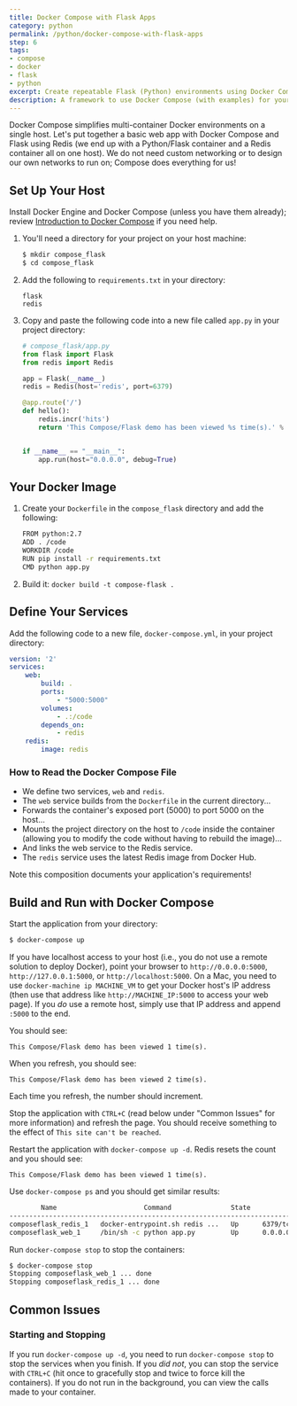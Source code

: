 ```yaml
---
title: Docker Compose with Flask Apps
category: python
permalink: /python/docker-compose-with-flask-apps
step: 6
tags:
- compose
- docker
- flask
- python
excerpt: Create repeatable Flask (Python) environments using Docker Compose.
description: A framework to use Docker Compose (with examples) for your Flask (Python) application.
---
```


Docker Compose simplifies multi-container Docker environments on a single host. Let's put together a basic web app with Docker Compose and Flask using Redis (we end up with a Python/Flask container and a Redis container all on one host). We do not need custom networking or to design our own networks to run on; Compose does everything for us!

## Set Up Your Host
Install Docker Engine and Docker Compose (unless you have them already); review [Introduction to Docker Compose](../introduction-to-docker-compose) if you need help.

 1. You'll need a directory for your project on your host machine:

    ```bash
    $ mkdir compose_flask
    $ cd compose_flask
    ```

 2. Add the following to `requirements.txt` in your directory:

    ```
    flask
    redis
    ```

 3. Copy and paste the following code into a new file called `app.py` in your project directory:

    ```py
    # compose_flask/app.py
    from flask import Flask
    from redis import Redis

    app = Flask(__name__)
    redis = Redis(host='redis', port=6379)

    @app.route('/')
    def hello():
        redis.incr('hits')
        return 'This Compose/Flask demo has been viewed %s time(s).' % redis.get('hits')


    if __name__ == "__main__":
        app.run(host="0.0.0.0", debug=True)
    ```

## Your Docker Image

 1. Create your `Dockerfile` in the `compose_flask` directory and add the following:

    ```bash
    FROM python:2.7
    ADD . /code
    WORKDIR /code
    RUN pip install -r requirements.txt
    CMD python app.py
    ```

 2. Build it: `docker build -t compose-flask .`

## Define Your Services
Add the following code to a new file, `docker-compose.yml`, in your project directory:

```yaml
version: '2'
services:
    web:
        build: .
        ports:
            - "5000:5000"
        volumes:
            - .:/code
        depends_on:
            - redis
    redis:
        image: redis
```

### How to Read the Docker Compose File

 - We define two services, `web` and `redis`.
 - The `web` service builds from the `Dockerfile` in the current directory...
 - Forwards the container's exposed port (5000) to port 5000 on the host...
 - Mounts the project directory on the host to `/code` inside the container (allowing you to modify the code without having to rebuild the image)...
 - And links the web service to the Redis service.
 - The `redis` service uses the latest Redis image from Docker Hub. 

Note this composition documents your application's requirements!

## Build and Run with Docker Compose
Start the application from your directory:

```bash
$ docker-compose up
```

If you have localhost access to your host (i.e., you do not use a remote solution to deploy Docker), point your browser to `http://0.0.0.0:5000`, `http://127.0.0.1:5000`, or `http://localhost:5000`. On a Mac, you need to use `docker-machine ip MACHINE_VM` to get your Docker host's IP address (then use that address like `http://MACHINE_IP:5000` to access your web page). If you *do* use a remote host, simply use that IP address and append `:5000` to the end.

You should see:

```
This Compose/Flask demo has been viewed 1 time(s).
```

When you refresh, you should see:

```
This Compose/Flask demo has been viewed 2 time(s).
```

Each time you refresh, the number should increment.

Stop the application with `CTRL+C` (read below under "Common Issues" for more information) and refresh the page. You should receive something to the effect of `This site can't be reached`.

Restart the application with `docker-compose up -d`. Redis resets the count and you should see:

```
This Compose/Flask demo has been viewed 1 time(s).
```

Use `docker-compose ps` and you should get similar results:

```bash
        Name                      Command               State           Ports
--------------------------------------------------------------------------------------
composeflask_redis_1   docker-entrypoint.sh redis ...   Up      6379/tcp
composeflask_web_1     /bin/sh -c python app.py         Up      0.0.0.0:5000->5000/tcp
```

Run `docker-compose stop` to stop the containers:

```bash
$ docker-compose stop
Stopping composeflask_web_1 ... done
Stopping composeflask_redis_1 ... done
```

## Common Issues

### Starting and Stopping
If you run `docker-compose up -d`, you need to run `docker-compose stop` to stop the services when you finish. If you *did not*, you can stop the service with `CTRL+C` (hit once to gracefully stop and twice to force kill the containers). If you do not run in the background, you can view the calls made to your container.